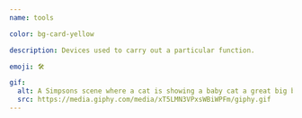 ```yaml
---
name: tools

color: bg-card-yellow

description: Devices used to carry out a particular function.

emoji: 🛠

gif:
  alt: A Simpsons scene where a cat is showing a baby cat a great big ball of yarn.
  src: https://media.giphy.com/media/xT5LMN3VPxsWBiWPFm/giphy.gif
---
```

